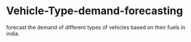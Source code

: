 # Vehicle-Type-demand-forecasting
forecast the demand of different types of vehicles based on their fuels in india.  
